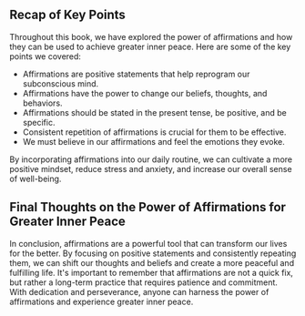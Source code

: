 
Recap of Key Points
-------------------

Throughout this book, we have explored the power of affirmations and how they can be used to achieve greater inner peace. Here are some of the key points we covered:

* Affirmations are positive statements that help reprogram our subconscious mind.
* Affirmations have the power to change our beliefs, thoughts, and behaviors.
* Affirmations should be stated in the present tense, be positive, and be specific.
* Consistent repetition of affirmations is crucial for them to be effective.
* We must believe in our affirmations and feel the emotions they evoke.

By incorporating affirmations into our daily routine, we can cultivate a more positive mindset, reduce stress and anxiety, and increase our overall sense of well-being.

Final Thoughts on the Power of Affirmations for Greater Inner Peace
-------------------------------------------------------------------

In conclusion, affirmations are a powerful tool that can transform our lives for the better. By focusing on positive statements and consistently repeating them, we can shift our thoughts and beliefs and create a more peaceful and fulfilling life. It's important to remember that affirmations are not a quick fix, but rather a long-term practice that requires patience and commitment. With dedication and perseverance, anyone can harness the power of affirmations and experience greater inner peace.
